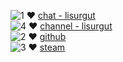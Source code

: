 ![1](https://img.shields.io/badge/%40lisurgut-2%20?style=for-the-badge&logo=telegram&logoColor=FFFDFD&label=telegram&labelColor=282828&color=282828&cacheSeconds=1&link=https%3A%2F%2Ft.me%2Flisurgut) ♥ [chat - lisurgut](https://t.me/lisurgut)
\
![4](https://img.shields.io/badge/lisurgut%20Bio-b?style=for-the-badge&logo=telegram&logoColor=FFFDFD&label=Channel&labelColor=282828&color=282828&cacheSeconds=1&link=https%3A%2F%2Ft.me%2Flisurgutinbio) ♥ [channel - lisurgut](https://t.me/lisurgutinbio)
\
![2](https://img.shields.io/badge/insurgut-1?style=for-the-badge&logo=github&logoColor=FFFDFD&label=github&labelColor=282828&color=282828&cacheSeconds=1&link=https%3A%2F%2Fgithub.com%2Finsurgut) ♥ [github](https://github.com/insurgut)
\
![3](https://img.shields.io/badge/surgut-1?style=for-the-badge&logo=steam&logoColor=FFFDFD&label=steam&labelColor=282828&color=282828&cacheSeconds=1&link=https%3A%2F%2Fsteamcommunity.com%2Fid%2F1iSurgut%2F) ♥ [steam](https://steamcommunity.com/id/1iSurgut/)
